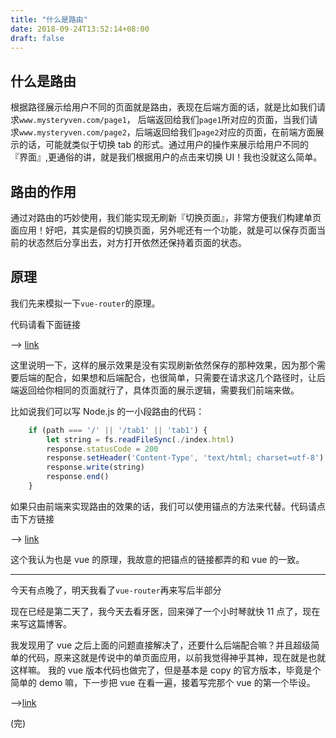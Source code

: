 ```yaml
---
title: "什么是路由"
date: 2018-09-24T13:52:14+08:00
draft: false
---
```


<!--more-->

## 什么是路由

根据路径展示给用户不同的页面就是路由，表现在后端方面的话，就是比如我们请求`www.mysteryven.com/page1`， 后端返回给我们`page1`所对应的页面，当我们请求`www.mysteryven.com/page2`，后端返回给我们`page2`对应的页面，在前端方面展示的话，可能就类似于切换 tab 的形式。通过用户的操作来展示给用户不同的『界面』,更通俗的讲，就是我们根据用户的点击来切换 UI！我也没就这么简单。

## 路由的作用

通过对路由的巧妙使用，我们能实现无刷新『切换页面』，非常方便我们构建单页面应用！好吧，其实是假的切换页面，另外呢还有一个功能，就是可以保存页面当前的状态然后分享出去，对方打开依然还保持着页面的状态。

## 原理

我们先来模拟一下`vue-router`的原理。

代码请看下面链接

--> [link](https://mysterywz.xyz/Assignments/jquery-router/)

这里说明一下，这样的展示效果是没有实现刷新依然保存的那种效果，因为那个需要后端的配合，如果想和后端配合，也很简单，只需要在请求这几个路径时，让后端返回给你相同的页面就行了，具体页面的展示逻辑，需要我们前端来做。

比如说我们可以写 Node.js 的一小段路由的代码：

```js
    if (path === '/' || '/tab1' || 'tab1') {
        let string = fs.readFileSync(./index.html)
        response.statusCode = 200
        response.setHeader('Content-Type', 'text/html; charset=utf-8')
        response.write(string)
        response.end()
    }
```

如果只由前端来实现路由的效果的话，我们可以使用锚点的方法来代替。代码请点击下方链接

--> [link](https://mysterywz.xyz/Assignments/anchor-router/)

这个我认为也是 vue 的原理，我故意的把锚点的链接都弄的和 vue 的一致。

---

今天有点晚了，明天我看了`vue-router`再来写后半部分

现在已经是第二天了，我今天去看牙医，回来弹了一个小时琴就快 11 点了，现在来写这篇博客。

我发现用了 vue 之后上面的问题直接解决了，还要什么后端配合嘛？并且超级简单的代码，原来这就是传说中的单页面应用，以前我觉得神乎其神，现在就是也就这样嘛。
我的 vue 版本代码也做完了，但是基本是 copy 的官方版本，毕竟是个简单的 demo 嘛，下一步把 vue 在看一遍，接着写完那个 vue 的第一个毕设。

-->[link](https://mysterywz.xyz/Assignments/vue-router/)

(完)
